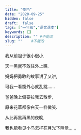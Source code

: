 ```yaml
---
title: "夜色"
date: "2020-09-25"
hidden: false
draft:  false
tags: ["一年级","语文课本"]
keywords: []
description: "" #不能改
slug: ""    #不能改
---
```


我从前胆子很小很小,

天一黑就不敢往外上瞧.

<!--more-->
妈妈把勇敢的故事讲了又讲,

可我一看窗外心就乱跳......



爸爸晚上偏要拉我去散步,

原来花草都像白天一样微笑.

从此再黑再黑的夜晚,

我也能看见小鸟怎样在月光下睡觉......  
